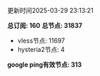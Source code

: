 更新时间2025-03-29 23:13:21

**总订阅: 160**
**总节点: 31837**
- vless节点: 11697
- hysteria2节点: 4

**google ping有效节点: 313**
